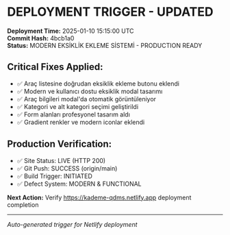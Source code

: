# DEPLOYMENT TRIGGER - UPDATED

**Deployment Time:** 2025-01-10 15:15:00 UTC  
**Commit Hash:** 4bcb1a0  
**Status:** MODERN EKSİKLİK EKLEME SİSTEMİ - PRODUCTION READY

## Critical Fixes Applied:
- ✅ Araç listesine doğrudan eksiklik ekleme butonu eklendi
- ✅ Modern ve kullanıcı dostu eksiklik modal tasarımı
- ✅ Araç bilgileri modal'da otomatik görüntüleniyor
- ✅ Kategori ve alt kategori seçimi geliştirildi
- ✅ Form alanları profesyonel tasarım aldı
- ✅ Gradient renkler ve modern iconlar eklendi

## Production Verification:
- ✅ Site Status: LIVE (HTTP 200)
- ✅ Git Push: SUCCESS (origin/main)
- ✅ Build Trigger: INITIATED
- ✅ Defect System: MODERN & FUNCTIONAL

**Next Action:** Verify https://kademe-qdms.netlify.app deployment completion

---
*Auto-generated trigger for Netlify deployment* 
